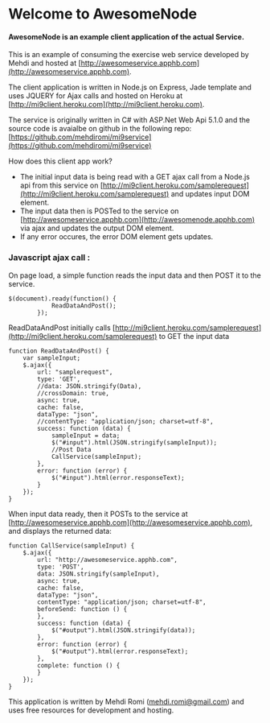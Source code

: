 ﻿# Welcome to AwesomeNode
  

#### AwesomeNode is an example client application of the  actual Service.

This is an example of consuming the exercise web service developed by Mehdi and hosted at [http://awesomeservice.apphb.com](http://awesomeservice.apphb.com).

The client application is written in Node.js on Express, Jade template and uses JQUERY for Ajax calls and  hosted on Heroku at [http://mi9client.heroku.com](http://mi9client.heroku.com).

The service is originally written in C# with ASP.Net Web Api 5.1.0 and the source code is avaialbe on github in the following repo:
[https://github.com/mehdiromi/mi9service](https://github.com/mehdiromi/mi9service)


How does this client app work?

* The initial input data is being read with a GET ajax call from a Node.js api from this service on [http://mi9client.heroku.com/samplerequest](http://mi9client.heroku.com/samplerequest) and updates input DOM element.
* The input data then is POSTed to the service on [http://awesomeservice.apphb.com](http://awesomenode.apphb.com) via ajax and updates the output DOM element.
* If any error occures, the error DOM element gets updates.


### Javascript ajax call :

On page load, a simple function reads the input data and then POST it to the service.

```
$(document).ready(function() {
            ReadDataAndPost();
        });

```


ReadDataAndPost initially calls [http://mi9client.heroku.com/samplerequest](http://mi9client.heroku.com/samplerequest) to GET the input data

```
function ReadDataAndPost() {
    var sampleInput;
    $.ajax({
        url: "samplerequest",
        type: 'GET',
        //data: JSON.stringify(Data),
        //crossDomain: true,
        async: true,
        cache: false,
        dataType: "json",
        //contentType: "application/json; charset=utf-8",
        success: function (data) {
            sampleInput = data;
            $("#input").html(JSON.stringify(sampleInput));
            //Post Data
            CallService(sampleInput);
        },
        error: function (error) {
            $("#input").html(error.responseText);
        }
    });
}
```

When input data ready, then it POSTs to the service at [http://awesomeservice.apphb.com](http://awesomeservice.apphb.com), and displays the returned data:
```
function CallService(sampleInput) {
    $.ajax({
        url: "http://awesomeservice.apphb.com",
        type: 'POST',            
        data: JSON.stringify(sampleInput),
        async: true,
        cache: false,
        dataType: "json",
        contentType: "application/json; charset=utf-8",
        beforeSend: function () {
        },
        success: function (data) {
            $("#output").html(JSON.stringify(data));
        },
        error: function (error) {
            $("#output").html(error.responseText);
        },
        complete: function () {               
        }
    });
}

```


This application is written by Mehdi Romi (mehdi.romi@gmail.com) and uses free resources for development and hosting.